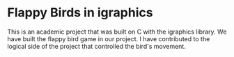 # Flappy Birds in igraphics
This is an academic project that was built on C with the igraphics library. 
We have built the flappy bird game in our project. I have contributed to the logical side of the project that controlled the bird's movement.
